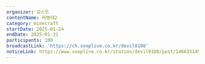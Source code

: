 ```yaml
---
organizer: 감스트
contentName: 마병대2
category: minecraft
startDate: 2025-01-24
endDate: 2025-01-31
participants: 100
broadcastLink: 'https://ch.sooplive.co.kr/devil0108'
noticeLink: https://www.sooplive.co.kr/station/devil0108/post/146635145
---
```


